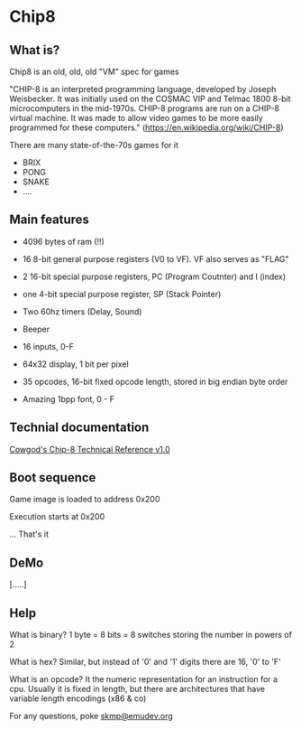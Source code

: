 Chip8
=====

What is?
--------

Chip8 is an old, old, old "VM" spec for games

"CHIP-8 is an interpreted programming language, developed by Joseph Weisbecker. It was initially used on the COSMAC VIP and Telmac 1800 8-bit microcomputers in the mid-1970s. CHIP-8 programs are run on a CHIP-8 virtual machine. It was made to allow video games to be more easily programmed for these computers." (https://en.wikipedia.org/wiki/CHIP-8)

There are many state-of-the-70s games for it
- BRIX
- PONG
- SNAKE
- ....

Main features
-------------

- 4096 bytes of ram (!!)

- 16 8-bit general purpose registers (V0 to VF). VF also serves as "FLAG"

- 2 16-bit special purpose registers, PC (Program Coutnter) and I (index)

- one 4-bit special purpose register, SP (Stack Pointer)

- Two 60hz timers (Delay, Sound)

- Beeper

- 16 inputs, 0-F

- 64x32 display, 1 bit per pixel

- 35 opcodes, 16-bit fixed opcode length, stored in big endian byte order

- Amazing 1bpp font, 0 - F

Technial documentation
----------------------

[Cowgod's Chip-8 Technical Reference v1.0](http://devernay.free.fr/hacks/chip8/C8TECH10.HTM)

Boot sequence
-------------

Game image is loaded to address 0x200

Execution starts at 0x200

... That's it

DeMo
----

[.....]


Help
----

What is binary?
 1 byte = 8 bits = 8 switches storing the number in powers of 2

What is hex?
 Similar, but instead of '0' and '1' digits there are 16, '0' to 'F'


What is an opcode?
 It the numeric representation for an instruction for a cpu. Usually it is fixed in length, but there are architectures that have variable length encodings (x86 & co)

For any questions, poke skmp@emudev.org